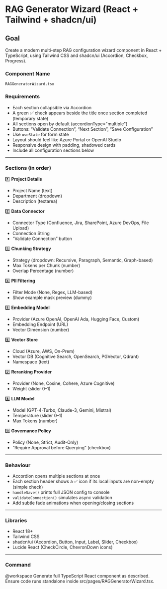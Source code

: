 # RAG Generator Wizard (React + Tailwind + shadcn/ui)

## Goal
Create a modern multi-step RAG configuration wizard component in React + TypeScript, using Tailwind CSS and shadcn/ui (Accordion, Checkbox, Progress).  

### Component Name
`RAGGeneratorWizard.tsx`

### Requirements
- Each section collapsible via Accordion
- A green ✅ check appears beside the title once section completed (temporary state)
- All sections open by default (accordionType="multiple")
- Buttons: “Validate Connection”, “Next Section”, “Save Configuration”
- Use `useState` for form state
- Layout should feel like Azure Portal or OpenAI Studio
- Responsive design with padding, shadowed cards
- Include all configuration sections below

---

### Sections (in order)

1️⃣ **Project Details**
   - Project Name (text)
   - Department (dropdown)
   - Description (textarea)

2️⃣ **Data Connector**
   - Connector Type (Confluence, Jira, SharePoint, Azure DevOps, File Upload)
   - Connection String
   - “Validate Connection” button

3️⃣ **Chunking Strategy**
   - Strategy (dropdown: Recursive, Paragraph, Semantic, Graph-based)
   - Max Tokens per Chunk (number)
   - Overlap Percentage (number)

4️⃣ **PII Filtering**
   - Filter Mode (None, Regex, LLM-based)
   - Show example mask preview (dummy)

5️⃣ **Embedding Model**
   - Provider (Azure OpenAI, OpenAI Ada, Hugging Face, Custom)
   - Embedding Endpoint (URL)
   - Vector Dimension (number)

6️⃣ **Vector Store**
   - Cloud (Azure, AWS, On-Prem)
   - Vector DB (Cognitive Search, OpenSearch, PGVector, Qdrant)
   - Namespace (text)

7️⃣ **Reranking Provider**
   - Provider (None, Cosine, Cohere, Azure Cognitive)
   - Weight (slider 0–1)

8️⃣ **LLM Model**
   - Model (GPT-4-Turbo, Claude-3, Gemini, Mistral)
   - Temperature (slider 0–1)
   - Max Tokens (number)

9️⃣ **Governance Policy**
   - Policy (None, Strict, Audit-Only)
   - “Require Approval before Querying” (checkbox)

---

### Behaviour
- Accordion opens multiple sections at once  
- Each section header shows a ✅ icon if its local inputs are non-empty (simple check)  
- `handleSave()` prints full JSON config to console  
- `validateConnection()` simulates async validation  
- Add subtle fade animations when opening/closing sections  

---

### Libraries
- React 18+
- Tailwind CSS
- shadcn/ui (Accordion, Button, Input, Label, Slider, Checkbox)
- Lucide React (CheckCircle, ChevronDown icons)

---

### Command
@workspace
Generate full TypeScript React component as described.
Ensure code runs standalone inside src/pages/RAGGeneratorWizard.tsx.
